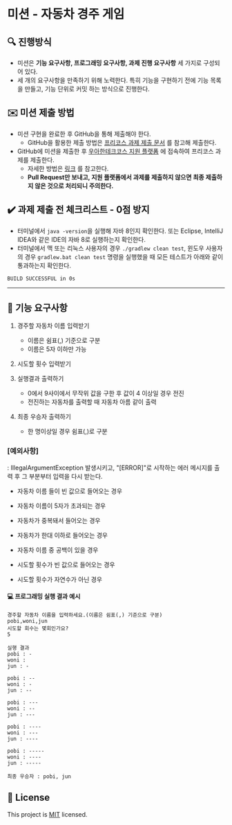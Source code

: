 # 미션 - 자동차 경주 게임

## 🔍 진행방식

- 미션은 **기능 요구사항, 프로그래밍 요구사항, 과제 진행 요구사항** 세 가지로 구성되어 있다.
- 세 개의 요구사항을 만족하기 위해 노력한다. 특히 기능을 구현하기 전에 기능 목록을 만들고, 기능 단위로 커밋 하는 방식으로 진행한다.

## ✉️ 미션 제출 방법

- 미션 구현을 완료한 후 GitHub을 통해 제출해야 한다.
  - GitHub을 활용한 제출 방법은 [프리코스 과제 제출 문서](https://github.com/woowacourse/woowacourse-docs/tree/master/precourse) 를 참고해 제출한다.
- GitHub에 미션을 제출한 후 [우아한테크코스 지원 플랫폼](https://apply.techcourse.co.kr) 에 접속하여 프리코스 과제를 제출한다.
  - 자세한 방법은 [링크](https://github.com/woowacourse/woowacourse-docs/tree/master/precourse#제출-가이드) 를 참고한다.
  - **Pull Request만 보내고, 지원 플랫폼에서 과제를 제출하지 않으면 최종 제출하지 않은 것으로 처리되니 주의한다.**

## ✔️ 과제 제출 전 체크리스트 - 0점 방지

- 터미널에서 `java -version`을 실행해 자바 8인지 확인한다. 또는 Eclipse, IntelliJ IDEA와 같은 IDE의 자바 8로 실행하는지 확인한다.
- 터미널에서 맥 또는 리눅스 사용자의 경우 `./gradlew clean test`, 윈도우 사용자의 경우 `gradlew.bat clean test` 명령을 실행했을 때 모든 테스트가 아래와 같이 통과하는지 확인한다.

```
BUILD SUCCESSFUL in 0s
```

---

## 🚀 기능 요구사항
1. 경주할 자동차 이름 입력받기 
    - 이름은 쉼표(,) 기준으로 구분 
    - 이름은 5자 이하만 가능


2. 시도할 횟수 입력받기   


3. 실행결과 출력하기
   - 0에서 9사이에서 무작위 값을 구한 후 값이 4 이상일 경우 전진
   - 전진하는 자동차를 출력할 때 자동차 아름 같이 출력  

4. 최종 우승자 출력하기  
    - 한 명이상일 경우 쉼표(,)로 구분 



### [예외사항]
: IllegalArgumentException 발생시키고, "[ERROR]"로 시작하는 에러 메시지를 출력 후 그 부분부터 입력을 다시 받는다.
-  자동차 이름 들이 빈 값으로 들어오는 경우 


-  자동차 이름이 5자가 초과되는 경우 


-  자동차가 중복돼서 들어오는 경우


-  자동차가 한대 이하로 들어오는 경우 


-  자동차 이름 중 공백이 있을 경우


-  시도할 횟수가 빈 값으로 들어오는 경우 


-  시도할 횟수가 자연수가 아닌 경우 


#### 💻 프로그래밍 실행 결과 예시

```
경주할 자동차 이름을 입력하세요.(이름은 쉼표(,) 기준으로 구분)
pobi,woni,jun
시도할 회수는 몇회인가요?
5

실행 결과
pobi : -
woni : 
jun : -

pobi : --
woni : -
jun : --

pobi : ---
woni : --
jun : ---

pobi : ----
woni : ---
jun : ----

pobi : -----
woni : ----
jun : -----

최종 우승자 : pobi, jun
```

## 📝 License

This project is [MIT](https://github.com/woowacourse/java-racingcar-precourse/blob/master/LICENSE) licensed.
